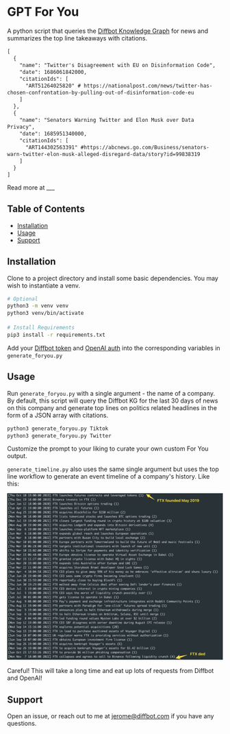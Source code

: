 # GPT For You

A python script that queries the [Diffbot Knowledge Graph](https://www.diffbot.com/products/knowledge-graph/) for news and summarizes the top line takeaways with citations. 

```
[
  {
    "name": "Twitter's Disagreement with EU on Disinformation Code",
    "date": 1686061842000,
    "citationIds": [
      "ART51264025820" # https://nationalpost.com/news/twitter-has-chosen-confrontation-by-pulling-out-of-disinformation-code-eu
    ]
  },
  {
    "name": "Senators Warning Twitter and Elon Musk over Data Privacy",
    "date": 1685951340000,
    "citationIds": [
      "ART144302563391" #https://abcnews.go.com/Business/senators-warn-twitter-elon-musk-alleged-disregard-data/story?id=99838319
    ]
  }
]
```

Read more at ___

## Table of Contents

- [Installation](#installation)
- [Usage](#usage)
- [Support](#support)

## Installation

Clone to a project directory and install some basic dependencies. You may wish to instantiate a venv.

```sh
# Optional
python3 -m venv venv
python3 venv/bin/activate

# Install Requirements
pip3 install -r requirements.txt
```

Add your [Diffbot token](https://app.diffbot.com/get-started) and [OpenAI auth](https://platform.openai.com) into the corresponding variables in `generate_foryou.py`

## Usage

Run `generate_foryou.py` with a single argument - the name of a company. By default, this script will query the Diffbot KG for the last 30 days of news on this company and generate top lines on politics related headlines in the form of a JSON array with citations. 

```sh
python3 generate_foryou.py Tiktok
python3 generate_foryou.py Twitter
```

Customize the prompt to your liking to curate your own custom For You output.

`generate_timeline.py` also uses the same single argument but uses the top line workflow to generate an event timeline of a company's history. Like this:

![Timeline of FTX from founding to collapse](ftx.png)

Careful! This will take a long time and eat up lots of requests from Diffbot and OpenAI!

## Support

Open an issue, or reach out to me at [jerome@diffbot.com](mailto:jerome@diffbot.com) if you have any questions. 